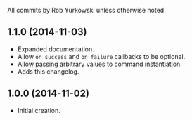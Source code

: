 All commits by Rob Yurkowski unless otherwise noted.


## 1.1.0 (2014-11-03)

- Expanded documentation.
- Allow `on_success` and `on_failure` callbacks to be optional.
- Allow passing arbitrary values to command instantiation.
- Adds this changelog.

## 1.0.0 (2014-11-02)

- Initial creation.
